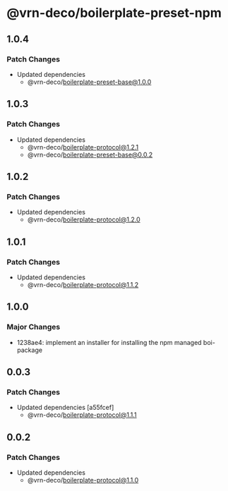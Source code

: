 # @vrn-deco/boilerplate-preset-npm

## 1.0.4

### Patch Changes

- Updated dependencies
  - @vrn-deco/boilerplate-preset-base@1.0.0

## 1.0.3

### Patch Changes

- Updated dependencies
  - @vrn-deco/boilerplate-protocol@1.2.1
  - @vrn-deco/boilerplate-preset-base@0.0.2

## 1.0.2

### Patch Changes

- Updated dependencies
  - @vrn-deco/boilerplate-protocol@1.2.0

## 1.0.1

### Patch Changes

- Updated dependencies
  - @vrn-deco/boilerplate-protocol@1.1.2

## 1.0.0

### Major Changes

- 1238ae4: implement an installer for installing the npm managed boi-package

## 0.0.3

### Patch Changes

- Updated dependencies [a55fcef]
  - @vrn-deco/boilerplate-protocol@1.1.1

## 0.0.2

### Patch Changes

- Updated dependencies
  - @vrn-deco/boilerplate-protocol@1.1.0
